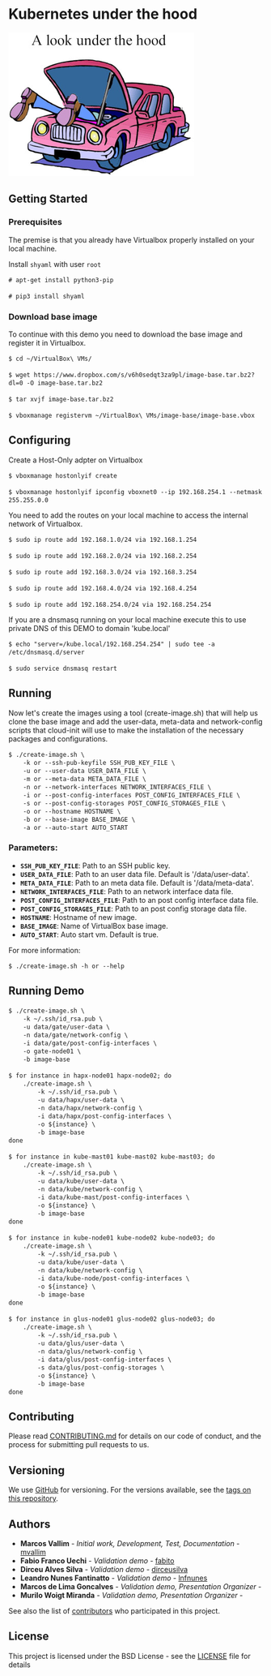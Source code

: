 # Kubernetes under the hood
![](under-the-hood.jpg)

## Getting Started

### Prerequisites
The premise is that you already have Virtualbox properly installed on your local machine.

Install `shyaml` with user `root`

```
# apt-get install python3-pip

# pip3 install shyaml
```

### Download base image
To continue with this demo you need to download the base image and register it in Virtualbox.

```
$ cd ~/VirtualBox\ VMs/

$ wget https://www.dropbox.com/s/v6h0sedqt3za9pl/image-base.tar.bz2?dl=0 -O image-base.tar.bz2

$ tar xvjf image-base.tar.bz2

$ vboxmanage registervm ~/VirtualBox\ VMs/image-base/image-base.vbox
```

## Configuring

Create a Host-Only adpter on Virtualbox

```
$ vboxmanage hostonlyif create

$ vboxmanage hostonlyif ipconfig vboxnet0 --ip 192.168.254.1 --netmask 255.255.0.0
```

You need to add the routes on your local machine to access the internal network of Virtualbox.

```
$ sudo ip route add 192.168.1.0/24 via 192.168.1.254

$ sudo ip route add 192.168.2.0/24 via 192.168.2.254

$ sudo ip route add 192.168.3.0/24 via 192.168.3.254

$ sudo ip route add 192.168.4.0/24 via 192.168.4.254

$ sudo ip route add 192.168.254.0/24 via 192.168.254.254
```

If you are a dnsmasq running on your local machine execute this to use private DNS of this DEMO to domain 'kube.local'

```
$ echo "server=/kube.local/192.168.254.254" | sudo tee -a /etc/dnsmasq.d/server

$ sudo service dnsmasq restart
```

## Running

Now let's create the images using a tool (create-image.sh) that will help us clone the base image and add the user-data, meta-data and network-config scripts that cloud-init will use to make the installation of the necessary packages and configurations.

```
$ ./create-image.sh \
    -k or --ssh-pub-keyfile SSH_PUB_KEY_FILE \
    -u or --user-data USER_DATA_FILE \
    -m or --meta-data META_DATA_FILE \
    -n or --network-interfaces NETWORK_INTERFACES_FILE \
    -i or --post-config-interfaces POST_CONFIG_INTERFACES_FILE \
    -s or --post-config-storages POST_CONFIG_STORAGES_FILE \
    -o or --hostname HOSTNAME \
    -b or --base-image BASE_IMAGE \
    -a or --auto-start AUTO_START
```

### Parameters:
* __`SSH_PUB_KEY_FILE`__: Path to an SSH public key.
* __`USER_DATA_FILE`__: Path to an user data file. Default is '/data/user-data'.
* __`META_DATA_FILE`__: Path to an meta data file. Default is '/data/meta-data'.
* __`NETWORK_INTERFACES_FILE`__: Path to an network interface data file.
* __`POST_CONFIG_INTERFACES_FILE`__: Path to an post config interface data file.
* __`POST_CONFIG_STORAGES_FILE`__: Path to an post config storage data file.
* __`HOSTNAME`__: Hostname of new image.
* __`BASE_IMAGE`__: Name of VirtualBox base image.
* __`AUTO_START`__: Auto start vm. Default is true.

For more information:
```
$ ./create-image.sh -h or --help
```

## Running Demo

```
$ ./create-image.sh \
    -k ~/.ssh/id_rsa.pub \
    -u data/gate/user-data \
    -n data/gate/network-config \
    -i data/gate/post-config-interfaces \
    -o gate-node01 \
    -b image-base

$ for instance in hapx-node01 hapx-node02; do
    ./create-image.sh \
        -k ~/.ssh/id_rsa.pub \
        -u data/hapx/user-data \
        -n data/hapx/network-config \
        -i data/hapx/post-config-interfaces \
        -o ${instance} \
        -b image-base
done

$ for instance in kube-mast01 kube-mast02 kube-mast03; do
    ./create-image.sh \
        -k ~/.ssh/id_rsa.pub \
        -u data/kube/user-data \
        -n data/kube/network-config \
        -i data/kube-mast/post-config-interfaces \
        -o ${instance} \
        -b image-base
done

$ for instance in kube-node01 kube-node02 kube-node03; do
    ./create-image.sh \
        -k ~/.ssh/id_rsa.pub \
        -u data/kube/user-data \
        -n data/kube/network-config \
        -i data/kube-node/post-config-interfaces \
        -o ${instance} \
        -b image-base
done

$ for instance in glus-node01 glus-node02 glus-node03; do
    ./create-image.sh \
        -k ~/.ssh/id_rsa.pub \
        -u data/glus/user-data \
        -n data/glus/network-config \
        -i data/glus/post-config-interfaces \
        -s data/glus/post-config-storages \
        -o ${instance} \
        -b image-base
done
```

## Contributing

Please read [CONTRIBUTING.md](CONTRIBUTING.md) for details on our code of conduct, and the process for submitting pull requests to us.

## Versioning

We use [GitHub](https://github.com/mvallim/kubernetes-under-the-hood) for versioning. For the versions available, see the [tags on this repository](https://github.com/mvallim/kubernetes-under-the-hood/tags). 

## Authors

* **Marcos Vallim** - *Initial work, Development, Test, Documentation* - [mvallim](https://github.com/mvallim)
* **Fabio Franco Uechi** - *Validation demo* - [fabito](https://github.com/fabito)
* **Dirceu Alves Silva** - *Validation demo* - [dirceusilva](https://github.com/dirceuSilva)
* **Leandro Nunes Fantinatto** - *Validation demo* - [lnfnunes](https://github.com/lnfnunes)
* **Marcos de Lima Goncalves** - *Validation demo, Presentation Organizer* - []()
* **Murilo Woigt Miranda** - *Validation demo, Presentation Organizer* - []()

See also the list of [contributors](CONTRIBUTORS.txt) who participated in this project.

## License

This project is licensed under the BSD License - see the [LICENSE](LICENSE) file for details
